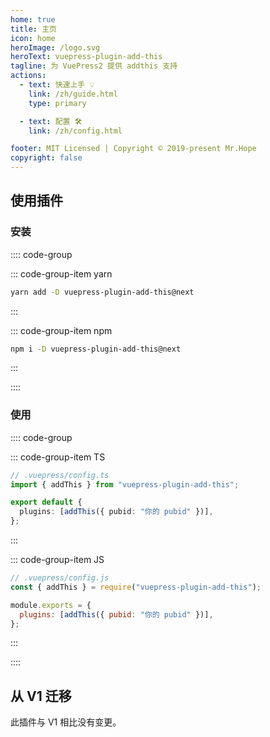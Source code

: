 ```yaml
---
home: true
title: 主页
icon: home
heroImage: /logo.svg
heroText: vuepress-plugin-add-this
tagline: 为 VuePress2 提供 addthis 支持
actions:
  - text: 快速上手 💡
    link: /zh/guide.html
    type: primary

  - text: 配置 🛠
    link: /zh/config.html

footer: MIT Licensed | Copyright © 2019-present Mr.Hope
copyright: false
---
```


## 使用插件

### 安装

:::: code-group

::: code-group-item yarn

```bash
yarn add -D vuepress-plugin-add-this@next
```

:::

::: code-group-item npm

```bash
npm i -D vuepress-plugin-add-this@next
```

:::

::::

### 使用

:::: code-group

::: code-group-item TS

```ts
// .vuepress/config.ts
import { addThis } from "vuepress-plugin-add-this";

export default {
  plugins: [addThis({ pubid: "你的 pubid" })],
};
```

:::

::: code-group-item JS

```js
// .vuepress/config.js
const { addThis } = require("vuepress-plugin-add-this");

module.exports = {
  plugins: [addThis({ pubid: "你的 pubid" })],
};
```

:::

::::

## 从 V1 迁移

此插件与 V1 相比没有变更。

